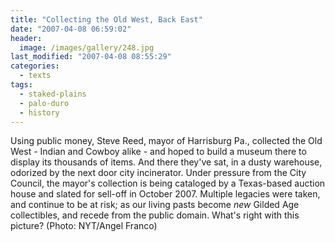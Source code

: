```yaml
---
title: "Collecting the Old West, Back East"
date: "2007-04-08 06:59:02"
header:
  image: /images/gallery/248.jpg
last_modified: "2007-04-08 08:55:29"
categories:
  - texts
tags:
  - staked-plains
  - palo-duro
  - history  
---
```


Using public money, Steve Reed, mayor of Harrisburg Pa., collected the Old West - Indian and Cowboy alike - and hoped to build a museum there to display its thousands of items. And there they've sat, in a dusty warehouse, odorized by the next door city incinerator. Under pressure from the City Council, the mayor's collection is being cataloged by a Texas-based auction house and slated for sell-off in October 2007. Multiple legacies were taken, and continue to be at risk; as our living pasts become  _new_ Gilded Age collectibles, and recede from the public domain. What's right with this picture? (Photo: NYT/Angel Franco)
